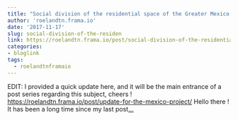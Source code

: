 ```yaml
---
title: "Social division of the residential space of the Greater Mexico City"
author: 'roelandtn.frama.io'
date: '2017-11-17'
slug: social-division-of-the-residen
link: https://roelandtn.frama.io/post/social-division-of-the-residential-space-of-the-greater-mexico-city/
categories:
- bloglink
tags:
  - roelandtnframaio
---
```


EDIT: I provided a quick update here, and it will be the main entrance of a post series regarding this subject, cheers ! https://roelandtn.frama.io/post/update-for-the-mexico-project/ Hello there ! It has been a long time since my last post[... <i class="fas fa-external-link-alt"></i>](https://roelandtn.frama.io/post/social-division-of-the-residential-space-of-the-greater-mexico-city/)

